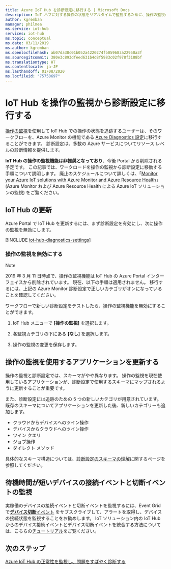 ```yaml
---
title: Azure IoT Hub を診断設定に移行する | Microsoft Docs
description: IoT ハブに対する操作の状態をリアルタイムで監視するために、操作の監視の代わりに Azure Diagnostics の設定を使用するように Azure IoT Hub を更新する方法。
author: kgremban
manager: philmea
ms.service: iot-hub
services: iot-hub
ms.topic: conceptual
ms.date: 03/11/2019
ms.author: kgremban
ms.openlocfilehash: ab07da38c01b052a4220274fb059683a22950a3f
ms.sourcegitcommit: 380e3c893dfeed631b4d8f5983c02f978f3188bf
ms.translationtype: HT
ms.contentlocale: ja-JP
ms.lasthandoff: 01/08/2020
ms.locfileid: "75750697"
---
```

# <a name="migrate-your-iot-hub-from-operations-monitoring-to-diagnostics-settings"></a>IoT Hub を操作の監視から診断設定に移行する

[操作の監視](iot-hub-operations-monitoring.md)を使用して IoT Hub での操作の状態を追跡するユーザーは、そのワークフローを、Azure Monitor の機能である [Azure Diagnostics 設定](../azure-monitor/platform/platform-logs-overview.md)に移行することができます。 診断設定は、多数の Azure サービスについてリソース レベルの診断情報を提供します。

**IoT Hub の操作の監視機能は非推奨となっており**、今後 Portal から削除される予定です。 この記事では、ワークロードを操作の監視から診断設定に移動する手順について説明します。 廃止のスケジュールについて詳しくは、「[Monitor your Azure IoT solutions with Azure Monitor and Azure Resource Health](https://azure.microsoft.com/blog/monitor-your-azure-iot-solutions-with-azure-monitor-and-azure-resource-health/)」(Azure Monitor および Azure Resource Health による Azure IoT ソリューションの監視) をご覧ください。

## <a name="update-iot-hub"></a>IoT Hub の更新

Azure Portal で IoT Hub を更新するには、まず診断設定を有効にし、次に操作の監視を無効にします。  

[!INCLUDE [iot-hub-diagnostics-settings](../../includes/iot-hub-diagnostics-settings.md)]

### <a name="turn-off-operations-monitoring"></a>操作の監視を無効にする

> [!NOTE]
> 2019 年 3 月 11 日時点で、操作の監視機能は IoT Hub の Azure Portal インターフェイスから削除されています。 現在、以下の手順は適用されません。 移行するには、上記の Azure Monitor 診断設定で正しいカテゴリがオンになっていることを確認してください。

ワークフローで新しい診断設定をテストしたら、操作の監視機能を無効にすることができます。 

1. IoT Hub メニューで **[操作の監視]** を選択します。

2. 各監視カテゴリの下にある **[なし]** を選択します。

3. 操作の監視の変更を保存します。

## <a name="update-applications-that-use-operations-monitoring"></a>操作の監視を使用するアプリケーションを更新する

操作の監視と診断設定では、スキーマがやや異なります。 操作の監視を現在使用しているアプリケーションが、診断設定で使用するスキーマにマップされるように更新することが重要です。 

また、診断設定には追跡のための 5 つの新しいカテゴリが用意されています。 既存のスキーマについてアプリケーションを更新した後、新しいカテゴリーも追加します。

* クラウドからデバイスへのツイン操作
* デバイスからクラウドへのツイン操作
* ツイン クエリ
* ジョブ操作
* ダイレクト メソッド

具体的なスキーマ構造については、[診断設定のスキーマの理解](iot-hub-monitor-resource-health.md#understand-the-logs)に関するページを参照してください。

## <a name="monitoring-device-connect-and-disconnect-events-with-low-latency"></a>待機時間が短いデバイスの接続イベントと切断イベントの監視

実稼働のデバイスの接続イベントと切断イベントを監視するには、Event Grid で[**デバイス切断**イベント](iot-hub-event-grid.md#event-types) をサブスクライブして、アラートを取得し、デバイスの接続状態を監視することをお勧めします。 IoT ソリューション内の IoT Hub からのデバイス接続イベントとデバイス切断イベントを統合する方法については、こちらの[チュートリアル](iot-hub-how-to-order-connection-state-events.md)をご覧ください。

## <a name="next-steps"></a>次のステップ

[Azure IoT Hub の正常性を監視し、問題をすばやく診断する](iot-hub-monitor-resource-health.md)
